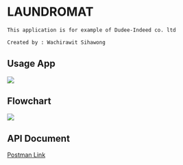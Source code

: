# LAUNDROMAT
```bash
This application is for example of Dudee-Indeed co. ltd

Created by : Wachirawit Sihawong
```
## Usage App
![](https://firebasestorage.googleapis.com/v0/b/lundry-app-e5567.appspot.com/o/Scan%20QR%20CODE%20(1).png?alt=media&token=c8da8dff-4b33-49c6-b8d7-3427e5c81f25)

## Flowchart
![](https://firebasestorage.googleapis.com/v0/b/lundry-app-e5567.appspot.com/o/Flowchart.jpg?alt=media&token=70c36621-4844-4ac3-9e07-dee92a61145e)

## API Document
[Postman Link](https://documenter.getpostman.com/view/23612663/2s946mZ9ih)
